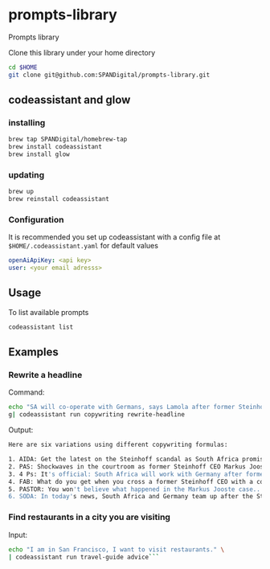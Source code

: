 # prompts-library
Prompts library

Clone this library under your home directory

```bash
cd $HOME
git clone git@github.com:SPANDigital/prompts-library.git
```


## codeassistant and glow

### installing

```bash
brew tap SPANDigital/homebrew-tap
brew install codeassistant
brew install glow
```

### updating

```bash
brew up
brew reinstall codeassistant
```

### Configuration
It is recommended you set up codeassistant with a config file at `$HOME/.codeassistant.yaml` for default values

```yaml
openAiApiKey: <api key>
user: <your email adresss>
```

## Usage

To list available prompts

```bash
codeassistant list
```

## Examples

### Rewrite a headline

Command:
```bash
echo "SA will co-operate with Germans, says Lamola after former Steinhoff CEO Markus Jooste fails to appear in court" \
g| codeassistant run copywriting rewrite-headline
```
Output:
```bash
Here are six variations using different copywriting formulas:

1. AIDA: Get the latest on the Steinhoff scandal as South Africa promises to work with Germany. Lamola speaks out after former CEO Markus Jooste fails to show up in court.
2. PAS: Shockwaves in the courtroom as former Steinhoff CEO Markus Jooste fails to appear in court. But there's hope yet as SA's Lamola promises cooperation with Germany.
3. 4 Ps: It's official: South Africa will work with Germany after former Steinhoff CEO Markus Jooste's no-show. Details from Lamola inside!
4. FAB: What do you get when you cross a former Steinhoff CEO with a court that he fails to show up to? Cooperation from South Africa! Read on for more from Lamola.
5. PASTOR: You won't believe what happened in the Markus Jooste case...but there's still hope thanks to SA's Lamola promising cooperation with Germany. Find out more inside.
6. SODA: In today's news, South Africa and Germany team up after the Steinhoff scandal. Cheers to Lamola for his promise of cooperation!
```

### Find restaurants in a city you are visiting

Input:
```bash
echo "I am in San Francisco, I want to visit restaurants." \
| codeassistant run travel-guide advice```
